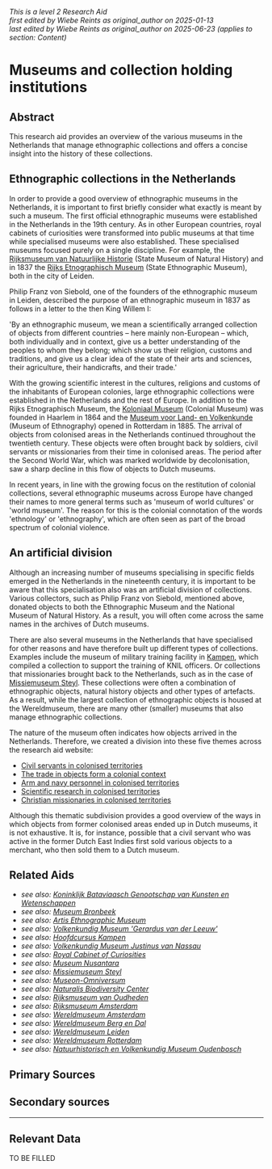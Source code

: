 _This is a level 2 Research Aid_  
_first edited by Wiebe Reints as original_author on 2025-01-13_  
_last edited by Wiebe Reints as original_author on 2025-06-23
        (applies to section: Content)_


# Museums and collection holding institutions


## Abstract

This research aid provides an overview of the various museums in the Netherlands that manage ethnographic collections and offers a concise insight into the history of these collections.

## Ethnographic collections in the Netherlands

 In order to provide a good overview of ethnographic museums in the Netherlands, it is important to first briefly consider what exactly is meant by such a museum. The first official ethnographic museums were established in the Netherlands in the 19th century. As in other European countries, royal cabinets of curiosities were transformed into public museums at that time while specialised museums were also established. These specialised museums focused purely on a single discipline. For example, the [Rijksmuseum van Natuurlijke Historie](https://app.colonialcollections.nl/en/research-aids/https%3A%2F%2Fn2t%252Enet%2Fark%3A%2F27023%2Fb897e22a1eae224b0ca13b5ec14d51cb) (State Museum of Natural History) and in 1837 the [Rijks Etnographisch Museum](https://app.colonialcollections.nl/en/research-aids/https%3A%2F%2Fn2t%252Enet%2Fark%3A%2F27023%2F77c1a0cf982b33b9e88073c4a704049b) (State Ethnographic Museum), both in the city of Leiden.

Philip Franz von Siebold, one of the founders of the ethnographic museum in Leiden, described the purpose of an ethnographic museum in 1837 as follows in a letter to the then King Willem I: 

  'By an ethnographic museum, we mean a scientifically arranged collection of objects from different countries – here mainly non-European – which, both individually and in context, give us a better understanding of the peoples to whom they belong; which show us their religion, customs and traditions, and give us a clear idea of the state of their arts and sciences, their agriculture, their handicrafts, and their trade.'

With the growing scientific interest in the cultures, religions and customs of the inhabitants of European colonies, large ethnographic collections were established in the Netherlands and the rest of Europe. In addition to the Rijks Etnographisch Museum, the [Koloniaal Museum](https://app.colonialcollections.nl/en/research-aids/https%3A%2F%2Fn2t%252Enet%2Fark%3A%2F27023%2Fba9397040f2cf7f618e2180fb6c90208) (Colonial Museum) was founded in Haarlem in 1864 and the [Museum voor Land- en Volkenkunde](https://app.colonialcollections.nl/en/research-aids/https%3A%2F%2Fn2t%252Enet%2Fark%3A%2F27023%2Fe2859af90871cee23d48d1467336b191) (Museum of Ethnography) opened in Rotterdam in 1885. The arrival of objects from colonised areas in the Netherlands continued throughout the twentieth century. These objects were often brought back by soldiers, civil servants or missionaries from their time in colonised areas. The period after the Second World War, which was marked worldwide by decolonisation, saw a sharp decline in this flow of objects to Dutch museums. 

In recent years, in line with the growing focus on the restitution of colonial collections, several ethnographic museums across Europe have changed their names to more general terms such as 'museum of world cultures' or 'world museum'. The reason for this is the colonial connotation of the words 'ethnology' or 'ethnography', which are often seen as part of the broad spectrum of colonial violence.

## An artificial division

Although an increasing number of museums specialising in specific fields emerged in the Netherlands in the nineteenth century, it is important to be aware that this specialisation also was an artificial division of collections. Various collectors, such as Philip Franz von Siebold, mentioned above, donated objects to both the Ethnographic Museum and the National Museum of Natural History. As a result, you will often come across the same names in the archives of Dutch museums.

There are also several museums in the Netherlands that have specialised for other reasons and have therefore built up different types of collections. Examples include the museum of military training facility in [Kampen](https://app.colonialcollections.nl/nl/research-aids/https%3A%2F%2Fn2t%252Enet%2Fark%3A%2F27023%2Ff6ea101de43dbfee244087c8bac58069), which compiled a collection to support the training of KNIL officers. Or collections that missionaries brought back to the Netherlands, such as in the case of [Missiemuseum Steyl](https://app.colonialcollections.nl/nl/research-aids/https%3A%2F%2Fn2t%252Enet%2Fark%3A%2F27023%2Fd2c658fef273decf748b392ab053f046). These collections were often a combination of ethnographic objects, natural history objects and other types of artefacts. As a result, while the largest collection of ethnographic objects is housed at the Wereldmuseum, there are many other (smaller) museums that also manage ethnographic collections.

The nature of the museum often indicates how objects arrived in the Netherlands. Therefore, we created a division into these five themes across the research aid website:

  - [Civil servants in colonised territories](https://app.colonialcollections.nl/nl/research-aids/https%3A%2F%2Fn2t%252Enet%2Fark%3A%2F27023%2F4f29663e147ee9c1ee7a9eb3019fca18)
  - [The trade in objects form a colonial context](https://app.colonialcollections.nl/nl/research-aids/https%3A%2F%2Fn2t%252Enet%2Fark%3A%2F27023%2Fa27519d4364922f3fcd460ffa5f479cf)
  - [Arm and navy personnel in colonised territories](https://app.colonialcollections.nl/nl/research-aids/https%3A%2F%2Fn2t%252Enet%2Fark%3A%2F27023%2F0ceff3da7d6bba371bb16767a65b619e)
  - [Scientific research in colonised territories](https://app.colonialcollections.nl/nl/research-aids/https%3A%2F%2Fn2t%252Enet%2Fark%3A%2F27023%2Feb4ff2b6b993f02054ba064a6389f39e)
  - [Christian missionaries in colonised territories](https://app.colonialcollections.nl/nl/research-aids/https%3A%2F%2Fn2t%252Enet%2Fark%3A%2F27023%2F41e407de73f6c70da371491009c52198)

Although this thematic subdivision provides a good overview of the ways in which objects from former colonised areas ended up in Dutch museums, it is not exhaustive. It is, for instance, possible that a civil servant who was active in the former Dutch East Indies first sold various objects to a merchant, who then sold them to a Dutch museum.


## Related Aids

 - _see also: [Koninklijk Bataviaasch Genootschap van Kunsten en Wetenschappen](niveau3/English/BGKW_20240905.yml)_  
 - _see also: [Museum Bronbeek](niveau3/English/Bronbeek_20241002.yml)_  
 - _see also: [Artis Ethnographic Museum](niveau3/English/EMArtis_20240712.yml)_  
 - _see also: [Volkenkundig Museum 'Gerardus van der Leeuw'](niveau3/English/GerardusLeeuw_20250602.yml)_  
 - _see also: [Hoofdcursus Kampen](niveau3/English/HoofdcursusKampen_20250513.yml)_  
 - _see also: [Volkenkundig Museum Justinus van Nassau](niveau3/English/JustinusNassau_20250513.yml)_  
 - _see also: [Royal Cabinet of Curiosities](niveau3/English/KKZ_20240417.yml)_  
 - _see also: [Museum Nusantara](niveau3/English/MNusantara_20250225.yml)_  
 - _see also: [Missiemuseum Steyl](niveau3/English/MissiemuseumSteyl_20241021.yml)_  
 - _see also: [Museon-Omniversum](niveau3/English/Museon_20250513.yml)_  
 - _see also: [Naturalis Biodiversity Center](niveau3/English/Naturalis_20270710.yml)_  
 - _see also: [Rijksmuseum van Oudheden](niveau3/English/RMO_20241106.yml)_  
 - _see also: [Rijksmuseum Amsterdam](niveau3/English/RijksmuseumAmsterdam_20240905.yml)_  
 - _see also: [Wereldmuseum Amsterdam](niveau3/English/WMAmsterdam_20240809.yml)_  
 - _see also: [Wereldmuseum Berg en Dal](niveau3/English/WMBergEnDal_20241001.yml)_  
 - _see also: [Wereldmuseum Leiden](niveau3/English/WMLeiden_20240508.yml)_  
 - _see also: [Wereldmuseum Rotterdam](niveau3/English/WMRotterdam_2040822.yml)_  
 - _see also: [Natuurhistorisch en Volkenkundig Museum Oudenbosch](niveau3/English/MOudenbosch_20250603.yml)_  

## Primary Sources

## Secondary sources



---
## Relevant Data 
TO BE FILLED
        